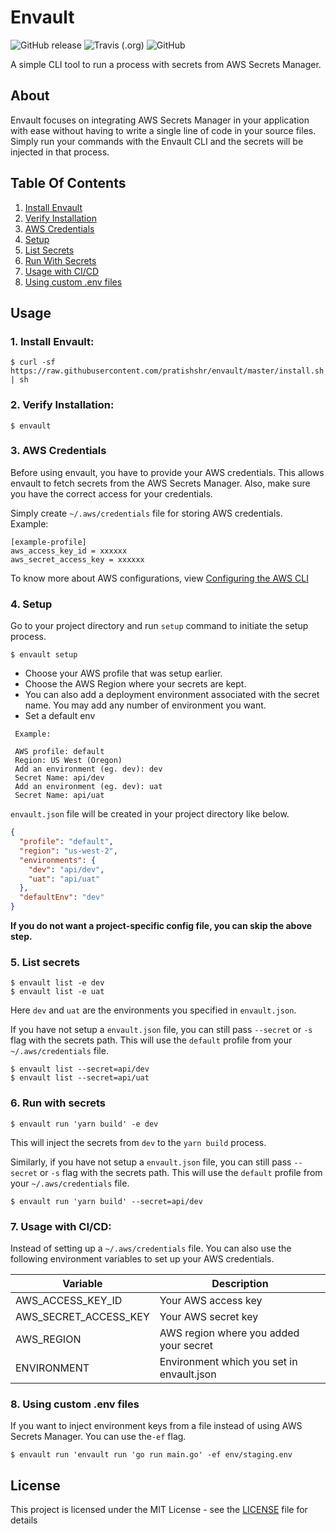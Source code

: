# Envault 
![GitHub release](https://img.shields.io/github/release/pratishshr/envault.svg?style=flat)
![Travis (.org)](https://img.shields.io/travis/pratishshr/envault.svg?style=flat)
![GitHub](https://img.shields.io/github/license/pratishshr/envault.svg?style=flat)

A simple CLI tool to run a process with secrets from AWS Secrets Manager.

## About

Envault focuses on integrating AWS Secrets Manager in your application with ease without having to write a single line of code in your source files. Simply run your commands with the Envault CLI and the secrets will be injected in that process.

## Table Of Contents
1. [Install Envault](#1-install-envault)
2. [Verify Installation](#2-verify-installation)
3. [AWS Credentials](#3-aws-credentials)
4. [Setup](#4-setup)
5. [List Secrets](#5-list-secrets)
6. [Run With Secrets](#6-run-with-secrets)
5. [Usage with CI/CD](#7-usage-with-cicd)
6. [Using custom .env files](#8-using-custom-env-files)

## Usage

### 1. Install Envault:

```
$ curl -sf https://raw.githubusercontent.com/pratishshr/envault/master/install.sh | sh
```

### 2. Verify Installation:

```
$ envault
```

### 3. AWS Credentials

Before using envault, you have to provide your AWS credentials. This allows envault to fetch secrets from the AWS Secrets Manager. Also, make sure you have the correct access for your credentials.

Simply create `~/.aws/credentials` file for storing AWS credentials. <br/>
Example: 

```
[example-profile]
aws_access_key_id = xxxxxx
aws_secret_access_key = xxxxxx
```
To know more about AWS configurations, view [Configuring the AWS CLI](https://docs.aws.amazon.com/cli/latest/userguide/cli-chap-configure.html)

### 4. Setup

Go to your project directory and run `setup` command to initiate the setup process.

```
$ envault setup
```

- Choose your AWS profile that was setup earlier. <br>
- Choose the AWS Region where your secrets are kept.
- You can also add a deployment environment associated with the secret name. You may add any number of environment you want.
- Set a default env

```
 Example: 

 AWS profile: default
 Region: US West (Oregon)
 Add an environment (eg. dev): dev
 Secret Name: api/dev
 Add an environment (eg. dev): uat
 Secret Name: api/uat
```
`envault.json` file will be created in your project directory like below.
```json
{
  "profile": "default",
  "region": "us-west-2",
  "environments": {
    "dev": "api/dev",
    "uat": "api/uat"
  },
  "defaultEnv": "dev"
}
```

**If you do not want a project-specific config file, you can skip the above step.**

### 5. List secrets

```
$ envault list -e dev
$ envault list -e uat
```
Here `dev` and `uat` are the environments you specified in `envault.json`.


If you have not setup a `envault.json` file, you can still pass `--secret` or `-s` flag with the secrets path.
This will use the `default` profile from your `~/.aws/credentials` file.
```
$ envault list --secret=api/dev
$ envault list --secret=api/uat
```

### 6. Run with secrets

```
$ envault run 'yarn build' -e dev
```
This will inject the secrets from `dev` to the `yarn build` process.

Similarly, if you have not setup a `envault.json` file, you can still pass `--secret` or `-s` flag with the secrets path.
This will use the `default` profile from your `~/.aws/credentials` file.

```
$ envault run 'yarn build' --secret=api/dev
```

### 7. Usage with CI/CD:

Instead of setting up a `~/.aws/credentials` file. You can also use the following environment variables to set up your AWS credentials.

| Variable | Description |
|-----------|----------|
| AWS_ACCESS_KEY_ID | Your AWS access key|
| AWS_SECRET_ACCESS_KEY | Your AWS secret key|
| AWS_REGION | AWS region where you added your secret|
| ENVIRONMENT | Environment which you set in envault.json |


### 8. Using custom .env files
If you want to inject environment keys from a file instead of using AWS Secrets Manager. You can use the`-ef` flag.

```
$ envault run 'envault run 'go run main.go' -ef env/staging.env
```


## License

This project is licensed under the MIT License - see the [LICENSE](LICENSE) file for details
